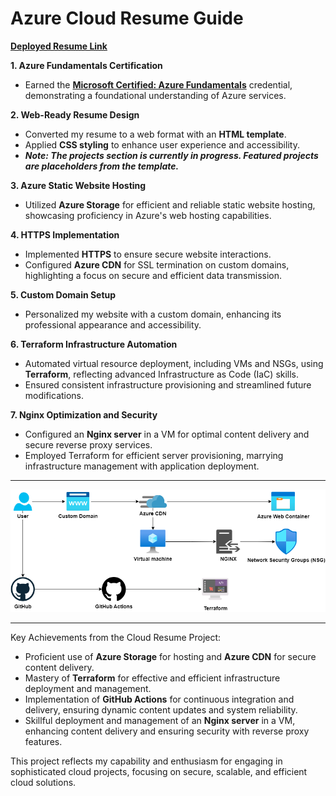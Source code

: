 # Azure Cloud Resume Guide

[**Deployed Resume Link**](https://resume.davidrathell.dev)

**1. Azure Fundamentals Certification**

* Earned the [**Microsoft Certified: Azure Fundamentals**](https://learn.microsoft.com/en-us/users/drathell-8407/credentials/d0708f3ebf976c07) credential, demonstrating a foundational understanding of Azure services.

**2. Web-Ready Resume Design**

* Converted my resume to a web format with an **HTML template**.
* Applied **CSS styling** to enhance user experience and accessibility.
* _**Note: The projects section is currently in progress. Featured projects are placeholders from the template.**_

**3. Azure Static Website Hosting**

* Utilized **Azure Storage** for efficient and reliable static website hosting, showcasing proficiency in Azure's web hosting capabilities.

**4. HTTPS Implementation**

* Implemented **HTTPS** to ensure secure website interactions.
* Configured **Azure CDN** for SSL termination on custom domains, highlighting a focus on secure and efficient data transmission.

**5. Custom Domain Setup**

* Personalized my website with a custom domain, enhancing its professional appearance and accessibility.

**6. Terraform Infrastructure Automation**

* Automated virtual resource deployment, including VMs and NSGs, using **Terraform**, reflecting advanced Infrastructure as Code (IaC) skills.
* Ensured consistent infrastructure provisioning and streamlined future modifications.

**7. Nginx Optimization and Security**

* Configured an **Nginx server** in a VM for optimal content delivery and secure reverse proxy services.
* Employed Terraform for efficient server provisioning, marrying infrastructure management with application deployment.

---

<div align="center">
  <img src="https://raw.githubusercontent.com/ghostnetic/azure-resume/main/azure-resume.drawio.png" alt="Azure Resume Architecture">
</div>

---

Key Achievements from the Cloud Resume Project:

* Proficient use of **Azure Storage** for hosting and **Azure CDN** for secure content delivery.
* Mastery of **Terraform** for effective and efficient infrastructure deployment and management.
* Implementation of **GitHub Actions** for continuous integration and delivery, ensuring dynamic content updates and system reliability.
* Skillful deployment and management of an **Nginx server** in a VM, enhancing content delivery and ensuring security with reverse proxy features.

This project reflects my capability and enthusiasm for engaging in sophisticated cloud projects, focusing on secure, scalable, and efficient cloud solutions.
